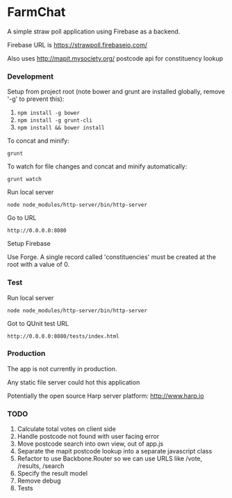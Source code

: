 # FarmChat

A simple straw poll application using Firebase as a backend.

Firebase URL is https://strawpoll.firebaseio.com/

Also uses http://mapit.mysociety.org/ postcode api for constituency lookup

### Development

Setup from project root (note bower and grunt are installed globally, remove '-g' to prevent this):

1. `npm install -g bower`
1. `npm install -g grunt-cli`
1. `npm install && bower install`

To concat and minify:
```
grunt
```

To watch for file changes and concat and minify automatically:
```
grunt watch
```

Run local server
```
node node_modules/http-server/bin/http-server
```

Go to URL
```
http://0.0.0.0:8080
```

Setup Firebase

Use Forge.
A single record called 'constituencies' must be created at the root with a value of 0.

### Test

Run local server
```
node node_modules/http-server/bin/http-server
```

Got to QUnit test URL
```
http://0.0.0.0:8080/tests/index.html
```

### Production

The app is not currently in production.

Any static file server could hot this application

Potentially the open source Harp server platform: http://www.harp.io


### TODO

1. Calculate total votes on client side
1. Handle postcode not found with user facing error
1. Move postcode search into own view, out of app.js
1. Separate the mapit postcode lookup into a separate javascript class
1. Refactor to use Backbone.Router so we can use URLS like /vote, /results, /search
1. Specify the result model
1. Remove debug
1. Tests


